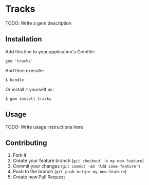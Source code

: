 # Tracks

TODO: Write a gem description

## Installation

Add this line to your application's Gemfile:

    gem 'tracks'

And then execute:

    $ bundle

Or install it yourself as:

    $ gem install tracks

## Usage

TODO: Write usage instructions here

## Contributing

1. Fork it
2. Create your feature branch (`git checkout -b my-new-feature`)
3. Commit your changes (`git commit -am 'Add some feature'`)
4. Push to the branch (`git push origin my-new-feature`)
5. Create new Pull Request
